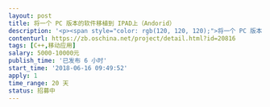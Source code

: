 ```yaml
---                
layout: post       
title: 将一个 PC 版本的软件移植到 IPAD上（Andorid）           
description: '<p><span style="color: rgb(120, 120, 120);">将一个 PC 版本的软件移植到 IPAD上（Andorid）， 有源码。 开发环境：QT + QML +Anoroid NDK</span></p><p><span style="color: rgb(120, 120, 120);">熟悉 QML ， 有在 Android 开发经验，有 IPAD 下开发经验</span></p><p><span style="color: rgb(120, 120, 120);">验收标准：按我们的界面设计（与PC有区别），在 IPAD 上实现 PC 版本的功能</span></p><p><span style="color: rgb(120, 120, 120);">移交内容：源码和程序框图及相应文档</span></p><p><span style="color: rgb(120, 120, 120);">附件：一个是 PC 版本软件的说明书； 另外一个 是 IPAD 上的界面（大体框架，细节待调整）</span></p>'     
contenturl: https://zb.oschina.net/project/detail.html?id=20816      
tags: [C++,移动应用]            
salary: 5000-10000元          
publish_time: '已发布 6 小时'         
start_time: '2018-06-16 09:49:52'           
apply: 1                   
time_range: 20 天              
status: 招募中                  
---                 
```

